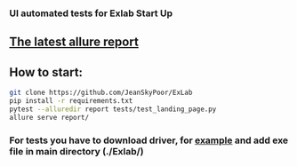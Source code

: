 ### UI automated tests for Exlab Start Up 
## [The latest allure report](https://jeanskypoor.github.io/ExLab/)
## How to start:
```sh
git clone https://github.com/JeanSkyPoor/ExLab
pip install -r requirements.txt
pytest --alluredir report tests/test_landing_page.py
allure serve report/
```
### For tests you have to download driver, for [example](https://chromedriver.chromium.org/downloads) and add exe file in main directory (./Exlab/)